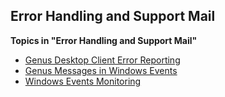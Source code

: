 ## Error Handling and Support Mail

**Topics in "Error Handling and Support Mail"**
* [Genus Desktop Client Error Reporting](error-handling-and-support-mail/genus-desktop-client-error-reporting.md)
* [Genus Messages in Windows Events](error-handling-and-support-mail/genus-messages-in-windows-events.md)
* [Windows Events Monitoring](error-handling-and-support-mail/windows-events-monitoring.md)